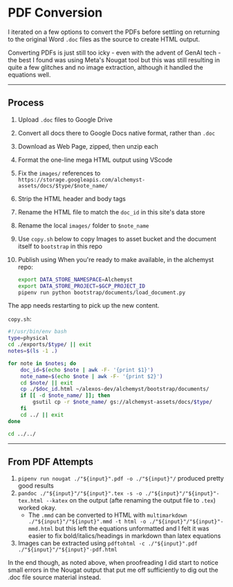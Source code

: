 # PDF Conversion

I iterated on a few options to convert the PDFs before settling on returning to the original Word `.doc` files as the source to create HTML output.

Converting PDFs is just still too icky - even with the advent of GenAI tech - the best I found was using Meta's Nougat tool but this was still resulting in quite a few glitches and no image extraction, although it handled the equations well.

---

## Process

1. Upload `.doc` files to Google Drive
2. Convert all docs there to Google Docs native format, rather than `.doc`
3. Download as Web Page, zipped, then unzip each
4. Format the one-line mega HTML output using VScode
5. Fix the `images/` references to `https://storage.googleapis.com/alchemyst-assets/docs/$type/$note_name/`
6. Strip the HTML header and body tags
7. Rename the HTML file to match the `doc_id` in this site's data store
8. Rename the local `images/` folder to `$note_name`
9. Use `copy.sh` below to copy Images to asset bucket and the document itself to `bootstrap` in this repo
10. Publish using When you're ready to make available, in the alchemyst repo:

    ```sh
    export DATA_STORE_NAMESPACE=Alchemyst
    export DATA_STORE_PROJECT=$GCP_PROJECT_ID
    pipenv run python bootstrap/documents/load_document.py
    ```

The app needs restarting to pick up the new content.

`copy.sh`:

```sh
#!/usr/bin/env bash
type=physical
cd ./exports/$type/ || exit
notes=$(ls -1 .)

for note in $notes; do
    doc_id=$(echo $note | awk -F- '{print $1}')
    note_name=$(echo $note | awk -F- '{print $2}')
    cd $note/ || exit
    cp ./$doc_id.html ~/alexos-dev/alchemyst/bootstrap/documents/
    if [[ -d $note_name/ ]]; then
        gsutil cp -r $note_name/ gs://alchemyst-assets/docs/$type/
    fi
    cd ../ || exit
done

cd ../../
```

---

## From PDF Attempts

1. `pipenv run nougat ./"${input}".pdf -o ./"${input}"/` produced pretty good results
2. `pandoc ./"${input}"/"${input}".tex -s -o ./"${input}"/"${input}"-tex.html --katex` on the output (afte renaming the output file to `.tex`) worked okay.
   - The `.mmd` can be converted to HTML with `multimarkdown ./"${input}"/"${input}".mmd -t html -o ./"${input}"/"${input}"-mmd.html` but this left the equations unformatted and I felt it was easier to fix bold/italics/headings in markdown than latex equations
3. Images can be extracted using `pdftohtml -c ./"${input}".pdf ./"${input}"/"${input}"-pdf.html`

In the end though, as noted above, when proofreading I did start to notice small errors in the Nougat output that put me off sufficiently to dig out the .doc file source material instead.
